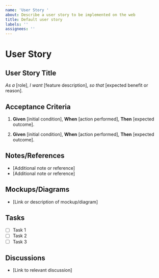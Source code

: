 ```yaml
---
name: 'User Story '
about: Describe a user story to be implemented on the web
title: Default user story
labels: ''
assignees: ''
---
```


# User Story

## User Story Title

_As a_ [role],
_I want_ [feature description],
_so that_ [expected benefit or reason].

## Acceptance Criteria

1. **Given** [initial condition],
   **When** [action performed],
   **Then** [expected outcome].

2. **Given** [initial condition],
   **When** [action performed],
   **Then** [expected outcome].

## Notes/References

- [Additional note or reference]
- [Additional note or reference]

## Mockups/Diagrams

- [Link or description of mockup/diagram]

## Tasks

- [ ] Task 1
- [ ] Task 2
- [ ] Task 3

## Discussions

- [Link to relevant discussion]
